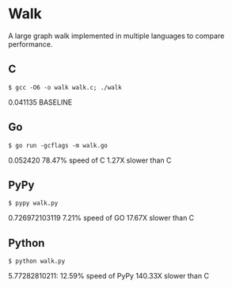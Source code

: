 # Walk #

A large graph walk implemented in multiple languages to compare performance.

## C ##

    $ gcc -O6 -o walk walk.c; ./walk

0.041135
BASELINE

## Go ##

    $ go run -gcflags -m walk.go

0.052420
78.47% speed of C
1.27X slower than C

## PyPy ##

    $ pypy walk.py

0.726972103119
7.21% speed of GO
17.67X slower than C

## Python ##

    $ python walk.py

5.77282810211:
12.59% speed of PyPy
140.33X slower than C


